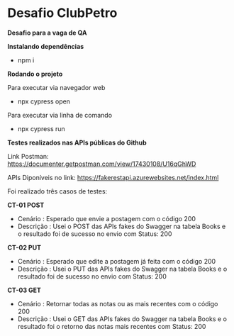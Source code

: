 # Desafio ClubPetro
**Desafio para a vaga de QA**

**Instalando dependências**
 - npm i


**Rodando o projeto**

Para executar via navegador web
- npx cypress open 

Para executar via linha de comando
- npx cypress run

**Testes realizados nas APIs públicas do Github**

Link Postman: https://documenter.getpostman.com/view/17430108/U16qGhWD

APIs Diponíveis no link: https://fakerestapi.azurewebsites.net/index.html

Foi realizado três casos de testes:

**CT-01 POST**
 - Cenário : Esperado que envie a postagem com o código 200
 - Descrição : Usei o POST das APIs fakes do Swagger na tabela Books e o resultado foi de sucesso no envio com Status: 200


**CT-02 PUT**
 - Cenário : Esperado que edite a postagem já feita com o código 200
 - Descrição : Usei o PUT das APIs fakes do Swagger na tabela Books e o resultado foi de sucesso no envio com Status: 200

**CT-03 GET**
 - Cenário : Retornar todas as notas ou as mais recentes com o código 200
 - Descrição : Usei o GET das APIs fakes do Swagger na tabela Books e o resultado foi o retorno das notas mais recentes com Status: 200


